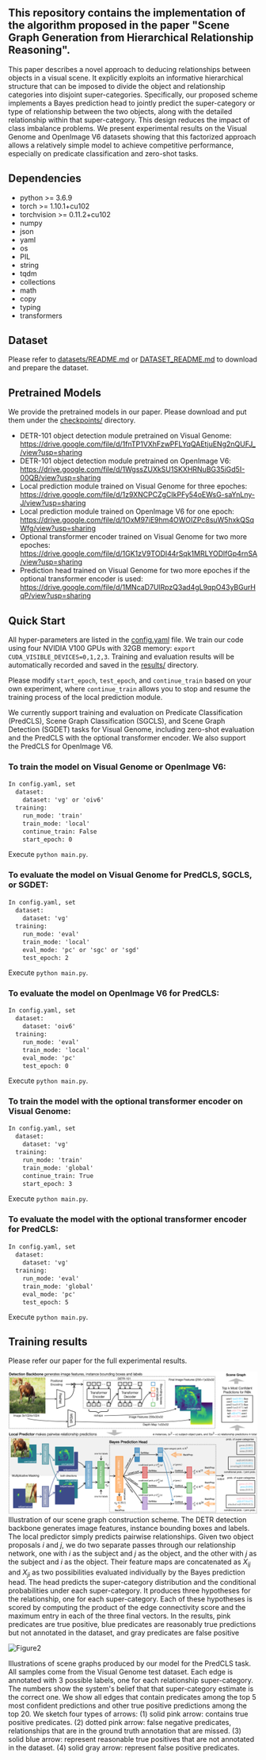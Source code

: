 ## This repository contains the implementation of the algorithm proposed in the paper "Scene Graph Generation from Hierarchical Relationship Reasoning".
This paper describes a novel approach to deducing relationships between objects in a visual scene. It explicitly exploits an informative hierarchical structure that can be imposed to divide the object and relationship categories into disjoint super-categories. Specifically, our proposed scheme implements a Bayes prediction head to jointly predict the super-category or type of relationship between the two objects, along with the detailed relationship within that super-category. This design reduces the impact of class imbalance problems. We present experimental results on the Visual Genome and OpenImage V6 datasets showing that this factorized approach allows a relatively simple model to achieve competitive performance, especially on predicate classification and zero-shot tasks.

## Dependencies
  - python >= 3.6.9
  - torch >= 1.10.1+cu102 
  - torchvision >= 0.11.2+cu102
  - numpy
  - json
  - yaml
  - os
  - PIL
  - string
  - tqdm
  - collections
  - math
  - copy
  - typing
  - transformers


## Dataset
  Please refer to [datasets/README.md](datasets/README.md) or [DATASET_README.md](DATASET_README.md) to download and prepare the dataset.


## Pretrained Models
  We provide the pretrained models in our paper. Please download and put them under the [checkpoints/](checkpoints/) directory.

  - DETR-101 object detection module pretrained on Visual Genome: https://drive.google.com/file/d/1fnTP1VXhFzwPFLYqQAEtjuENg2nQUFJ_/view?usp=sharing
  - DETR-101 object detection module pretrained on OpenImage V6: https://drive.google.com/file/d/1WgssZUXkSU1SKXHRNuBG35iGd5I-00QB/view?usp=sharing
  - Local prediction module trained on Visual Genome for three epoches: https://drive.google.com/file/d/1z9XNCPCZgCIkPFy54oEWsG-saYnLny-J/view?usp=sharing
  - Local prediction module trained on OpenImage V6 for one epoch: https://drive.google.com/file/d/1OxM97iE9hm4OWOIZPc8suW5hxkQSqWfg/view?usp=sharing
  - Optional transformer encoder trained on Visual Genome for two more epoches: https://drive.google.com/file/d/1GK1zV9TODI44rSqk1MRLYODlfGp4rnSA/view?usp=sharing
  - Prediction head trained on Visual Genome for two more epoches if the optional transformer encoder is used: https://drive.google.com/file/d/1MNcaD7UlRpzQ3ad4gL9qpO43yBGurHqP/view?usp=sharing


## Quick Start
  All hyper-parameters are listed in the [config.yaml](config.yaml) file.
  We train our code using four NVIDIA V100 GPUs with 32GB memory: ```export CUDA_VISIBLE_DEVICES=0,1,2,3```.
  Training and evaluation results will be automatically recorded and saved in the [results/](results/) directory.
  
  Please modify ```start_epoch```, ```test_epoch```, and ```continue_train``` based on your own experiment, where ```continue_train``` allows you to stop and resume the training process of the local prediction module.
  
  We currently support training and evaluation on Predicate Classification (PredCLS), Scene Graph Classification (SGCLS), and Scene Graph Detection (SGDET) tasks for Visual Genome, including zero-shot evaluation and the PredCLS with the optional transformer encoder. We also support the PredCLS for OpenImage V6.

  ### To train the model on Visual Genome or OpenImage V6:
    In config.yaml, set
      dataset:
        dataset: 'vg' or 'oiv6'
      training:
        run_mode: 'train'
        train_mode: 'local'
        continue_train: False
        start_epoch: 0

Execute ```python main.py```.

  ### To evaluate the model on Visual Genome for PredCLS, SGCLS, or SGDET:
    In config.yaml, set
      dataset:
        dataset: 'vg'
      training:
        run_mode: 'eval'
        train_mode: 'local'
        eval_mode: 'pc' or 'sgc' or 'sgd'
        test_epoch: 2

Execute ```python main.py```.

### To evaluate the model on OpenImage V6 for PredCLS:
    In config.yaml, set
      dataset:
        dataset: 'oiv6'
      training:
        run_mode: 'eval'
        train_mode: 'local'
        eval_mode: 'pc'
        test_epoch: 0

Execute ```python main.py```.

  ### To train the model with the optional transformer encoder on Visual Genome:
    In config.yaml, set
      dataset:
        dataset: 'vg'
      training:
        run_mode: 'train'
        train_mode: 'global'
        continue_train: True
        start_epoch: 3

Execute ```python main.py```.

  ### To evaluate the model with the optional transformer encoder for PredCLS:
    In config.yaml, set
      dataset:
        dataset: 'vg'
      training:
        run_mode: 'eval'
        train_mode: 'global'
        eval_mode: 'pc'
        test_epoch: 5

Execute ```python main.py```.


## Training results
Please refer our paper for the full experimental results.


![Figure1](figures/flow.png)
Illustration of our scene graph construction scheme. The DETR detection backbone generates image features, instance bounding boxes and labels. The local predictor simply predicts pairwise relationships. Given two object proposals $i$ and $j$, we do two separate passes through our relationship network, one with $i$ as the subject and $j$ as the object, and the other with $j$ as the subject and $i$ as the object. Their feature maps are concatenated as $X_{ij}$ and $X_{ji}$ as two possibilities evaluated individually by the Bayes prediction head. The head predicts the super-category distribution and the conditional probabilities under each super-category. It produces three hypotheses for the relationship, one for each super-category. Each of these hypotheses is scored by computing the product of the edge connectivity score and the maximum entry in each of the three final vectors.
In the results, pink predicates are true positive, blue predicates are reasonably true predictions but not annotated in the dataset, and gray predicates are false positive

![Figure2](figures/plot.png)

Illustrations of scene graphs produced by our model for the PredCLS task. All samples come from the Visual Genome test dataset. Each edge is annotated with 3 possible labels, one for each relationship super-category. The numbers show the system's belief that that super-category estimate is the correct one. We show all edges that contain predicates among the top 5 most confident predictions and other true positive predictions among the top 20. We sketch four types of arrows: (1) solid pink arrow: contains true positive predicates. (2) dotted pink arrow: false negative predicates, relationships that are in the ground truth annotation that are missed. (3) solid blue arrow: represent reasonable true positives that are not annotated in the dataset. (4) solid gray arrow: represent false positive predicates.

